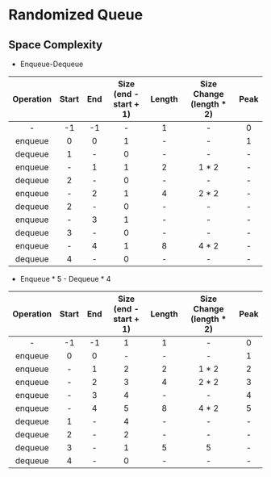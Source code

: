 # Randomized Queue

## Space Complexity

- Enqueue-Dequeue

| Operation | Start | End | Size (end - start + 1) | Length | Size Change (length * 2) | Peak |
|:---------:|:-----:|:---:|:----------------------:|:------:|:------------------------:|:----:|
|     -     |  -1   | -1  |           -            |   1    |            -             |  0   |
|  enqueue  |   0   |  0  |           1            |   -    |            -             |  1   |
|  dequeue  |   1   |  -  |           0            |   -    |            -             |  -   |
|  enqueue  |   -   |  1  |           1            |   2    |          1 * 2           |  -   |
|  dequeue  |   2   |  -  |           0            |   -    |            -             |  -   |
|  enqueue  |   -   |  2  |           1            |   4    |          2 * 2           |  -   |
|  dequeue  |   2   |  -  |           0            |   -    |            -             |  -   |
|  enqueue  |   -   |  3  |           1            |   -    |            -             |  -   |
|  dequeue  |   3   |  -  |           0            |   -    |            -             |  -   |
|  enqueue  |   -   |  4  |           1            |   8    |          4 * 2           |  -   |
|  dequeue  |   4   |  -  |           0            |   -    |            -             |  -   |

- Enqueue * 5 - Dequeue * 4

| Operation | Start | End | Size (end - start + 1) | Length | Size Change (length * 2) | Peak |
|:---------:|:-----:|:---:|:----------------------:|:------:|:------------------------:|:----:|
|     -     |  -1   | -1  |           1            |   1    |            -             |  0   |
|  enqueue  |   0   |  0  |           -            |   -    |            -             |  1   |
|  enqueue  |   -   |  1  |           2            |   2    |          1 * 2           |  2   |
|  enqueue  |   -   |  2  |           3            |   4    |          2 * 2           |  3   |
|  enqueue  |   -   |  3  |           4            |   -    |            -             |  4   |
|  enqueue  |   -   |  4  |           5            |   8    |          4 * 2           |  5   |
|  dequeue  |   1   |  -  |           4            |   -    |            -             |  -   |
|  dequeue  |   2   |  -  |           2            |   -    |            -             |  -   |
|  dequeue  |   3   |  -  |           1            |   5    |            5             |  -   |
|  dequeue  |   4   |  -  |           0            |   -    |            -             |  -   |
